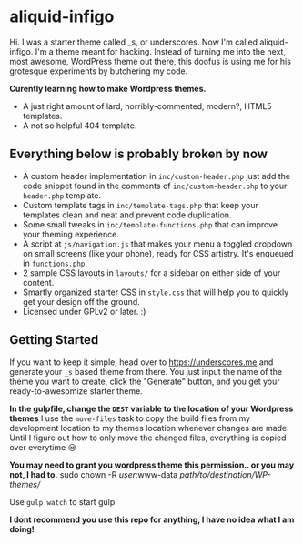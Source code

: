

aliquid-infigo
===

Hi. I was a starter theme called _s, or underscores. Now I'm called aliquid-infigo. I'm a theme meant for hacking. Instead of turning me into the next, most awesome, WordPress theme out there, this doofus is using me for his grotesque experiments by butchering my code.


**Curently learning how to make Wordpress themes.**


* A just right amount of lard, horribly-commented, modern?, HTML5 templates.
* A not so helpful 404 template.

## Everything below is probably broken by now
* A custom header implementation in `inc/custom-header.php` just add the code snippet found in the comments of `inc/custom-header.php` to your `header.php` template.
* Custom template tags in `inc/template-tags.php` that keep your templates clean and neat and prevent code duplication.
* Some small tweaks in `inc/template-functions.php` that can improve your theming experience.
* A script at `js/navigation.js` that makes your menu a toggled dropdown on small screens (like your phone), ready for CSS artistry. It's enqueued in `functions.php`.
* 2 sample CSS layouts in `layouts/` for a sidebar on either side of your content.
* Smartly organized starter CSS in `style.css` that will help you to quickly get your design off the ground.
* Licensed under GPLv2 or later. :)

Getting Started
---------------

If you want to keep it simple, head over to https://underscores.me and generate your `_s` based theme from there. You just input the name of the theme you want to create, click the "Generate" button, and you get your ready-to-awesomize starter theme.


**In the gulpfile, change the `DEST` variable to the location of your Wordpress themes**
I use the `move-files` task to copy the build files from my development location to my themes location whenever changes are made. Until I figure out how to only move the changed files, everything is copied over everytime :unamused:


**You may need to grant you wordpress theme this permission.. or you may not, I had to.**
sudo chown -R _user_:www-data _path/to/destination/WP-themes/_

Use `gulp watch` to start gulp 

**I dont recommend you use this repo for anything, I have no idea what I am doing!**

